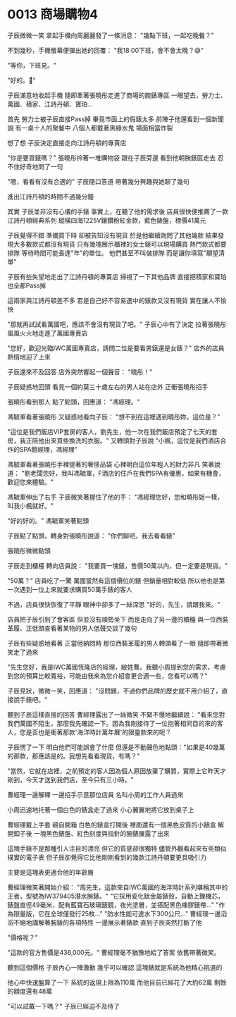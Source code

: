 # 0013 商場購物4

子辰微微一笑
拿起手機向周麗麗發了一條消息：
"幾點下班，一起吃晚餐？"

不到幾秒，手機螢幕便彈出她的回覆：
"我18:00下班，會不會太晚？😅"

"等你，下班見。"

"好的。🥰"

子辰滿意地收起手機
隨即牽著張曉彤走進了商場的腕錶專區
一眼望去，勞力士、萬國、積家、江詩丹頓、寶珀…

首先
勞力士被子辰直接Pass掉
畢竟市面上的假錶太多
前陣子他還看到一個新聞說
有一桌十人的聚餐中
八個人都戴著黑綠水鬼
場面相當炸裂

想了想
子辰決定直接走向江詩丹頓的專賣店

"你是要買錶嗎？"
張曉彤拎著一堆購物袋
跟在子辰旁邊
看到他朝腕錶區走去
忍不住好奇地問了一句

"嗯，看看有沒有合適的"
子辰隨口答道
帶著幾分興趣與她聊了幾句

進出江詩丹頓的時間不過幾分鐘

其實
子辰並非沒有心儀的手錶
事實上，在聽了他的需求後
店員很快便推薦了一款江詩丹頓經典系列
縱橫四海1225V鑲鑽粉紅金款，藍色錶盤，標價41萬元

子辰覺得不錯
準備買下時
卻被告知沒有現貨
於是他繼續詢問了其他幾款
結果發現大多數款式都沒有現貨
只有幾塊展示櫃裡的女士錶可以現場購買
熱門款式都要排隊
等待時間可能長達"年"的單位。
他們甚至不叫做排隊
而是讓你填寫"願望清單"

子辰有些失望地走出了江詩丹頓的專賣店
掃視了一下其他品牌
直接把積家和寶珀也全都Pass掉

這兩家與江詩丹頓差不多
若是自己好不容易選中的錶款又沒有現貨
實在讓人不愉快

"那就再試試看萬國吧，應該不會沒有現貨了吧。"
子辰心中有了決定
拉著張曉彤風風火火地走進了萬國專賣店

"您好，歡迎光臨IWC萬國專賣店，請問二位是要看男錶還是女錶？"
店外的店員熱情地迎了上來

子辰還來不及回答
店外突然響起一個聲音：
"曉彤！"

子辰疑惑地回頭
看見一個約莫三十歲左右的男人站在店外
正衝張曉彤招手

張曉彤看到那人
點了點頭，回應道：
"馮經理。"

馮毓軍看著張曉彤
又疑惑地看向子辰：
"想不到在這裡遇到曉彤妳，這位是？"

"這位是我們飯店VIP套房的客人，劉先生，他一次在我們飯店預定了七天的套房，我正陪他出來買些換洗的衣服。"
又轉頭對子辰說
"小楓，這位是我們酒店合作的SPA館經理，馮經理"

馮毓軍看著張曉彤手裡提著的奢侈品袋
心裡明白這位年輕人的財力非凡
笑著說道：
"劉老闆您好，我叫馮毓軍，F酒店的住戶在我們SPA有優惠，如果有機會，歡迎您來體驗。"

馮毓軍伸出了右手
子辰微笑著握住了他的手：
"馮經理您好，您和曉彤姐一樣，叫我小楓就好。"

"好的好的。"
馮毓軍笑著點頭

子辰點了點頭，轉身對張曉彤說道：
"你們聊吧，我去看看錶"

張曉彤微微點頭

子辰走到櫃檯
轉向店員說：
"我要買一塊錶，售價50萬以內，但一定要是現貨。"

"50萬？"
店員吃了一驚
萬國當然有這個價位的錶
但銷量相對較低
所以他也是第一次遇到一位上來就要求購買50萬手錶的客人

不過，店員很快恢復了平靜
眼神中卻多了一絲深思
"好的，先生，請跟我來。"

店員把子辰引到了會客區
但並沒有順勢坐下
而是走向了另一邊的櫃檯
與一位西裝革履、正低頭查看著某物的男人低聲交談了幾句

子辰有些疑惑地看著
正當他納悶時
那位西裝革履的男人轉頭看了一眼
隨即帶著微笑走了過來

"先生您好，我是IWC萬國恆隆店的經理，敝姓曹。我聽小周提到您的需求，考慮到您的預算比較寬裕，可能由我來為您介紹會更合適一些，您看可以嗎？"

子辰見狀，微微一笑，回應道：
"沒問題，不過你們品牌的歷史就不用介紹了，直接說手錶吧。"

聽到子辰這樣直接的回答
曹經理露出了一絲微笑
不緊不慢地繼續說：
"看來您對我們萬國不陌生，那麼我先確認一下。因為我剛接待了一位抱著相同目的來的客人，您是否也是衝著那款'海洋時計萬年曆'的限量款來的呢？

子辰愣了一下
明白他們可能誤會了什麼
但還是不動聲色地點頭："如果是40幾萬的那款，那應該是的。我想先看看現貨，有嗎？"

"當然，它就在店裡，之前預定的客人因為個人原因放棄了購買，實際上它昨天才剛到，今天才送到我們店，至今只有三小時。"

曹經理一邊解釋
一邊招手示意那位店員
名叫小周的工作人員過來

小周迅速地托著一個白色的錶盒走了過來
小心翼翼地將它放到桌子上

曹經理戴上手套
親自開箱
白色的錶盒打開後
裡面還有一個黑色皮質的小錶盒
解開釦子後
一塊黑色錶盤、紅色刻度與指針的腕錶展露了出來

這塊手錶不是那種引人注目的漂亮
但它的質感卻很獨特
儘管外觀看起來有些類似樸實的電子表
但子辰卻覺得它比他剛剛看到的幾款江詩丹頓要更具吸引力

主要是這塊表更適合他的年齡層

曹經理微笑著開始介紹：
"周先生，這款來自IWC萬國的海洋時計系列堪稱其中的王者，型號為IW379405潛水腕錶。"
"它採用瓷化鈦金屬錶殼，自動上鍊機芯，錶盤直徑49毫米，配有藍寶石玻璃錶鏡，夜光塗層，並搭配黑色橡膠錶帶…"
"作為限量版，它在全球僅發行25枚…"
"防水性能可達水下300公尺…"
曹經理一邊滔滔不絕地講解著腕錶的各項特性
一邊展示著錶款
直到子辰突然打斷了他

"價格呢？"

"這款的官方售價是436,000元。"
曹經理毫不猶豫地給了答案
依舊帶著微笑。

聽到這個價格
子辰內心一陣激動
幾乎可以確認
這塊錶就是系統為他精心挑選的

他心中快速盤算了一下
系統的返現上限為110萬
而他目前已經花了大約62萬
剩餘的額度還有48萬

"可以試戴一下嗎？"
子辰已經迫不及待了